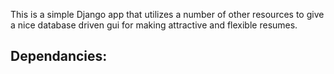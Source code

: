 This is a simple Django app that utilizes a number of other resources to give a nice database driven gui for making attractive and flexible resumes.

## Dependancies: ##

